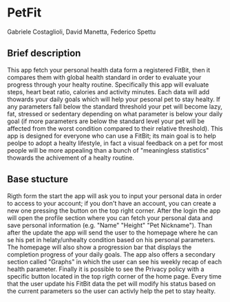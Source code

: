 # PetFit

Gabriele Costaglioli, David Manetta, Federico Spettu

## Brief description

This app fetch your personal health data form a registered FitBit, then it compares them with global health standard in order to evaluate your progress through your healty routine. Specifically this app will evaluate steps, heart beat ratio, calories and activity minutes. Each data will add thowards your daily goals which will help your pesonal pet to stay healty. If any parameters fall below the standard threshold your pet will become lazy, fat, stressed or sedentary depending on what parameter is below your daily goal (if more parameters are below the standard level your pet will be affected from the worst condition compared to their relative threshold). This app is designed for everyone who can use a FitBit; its main goal is to help peolpe to adopt a healty lifestyle, in fact a visual feedback on a pet for most people will be more appealing than a bunch of "meaningless statistics" thowards the achivement of a healty routine. 

##  Base stucture

Rigth form the start the app will ask you to input your personal data in order to access to your account; if you don't have an account, you can create a new one pressing the button on the top right corner. After the login the app will open the profile section where you can fetch your personal data and save personal information (e.g. "Name" "Height" "Pet Nickname"). Than after the update the app will send the user to the homepage where he can se his pet in helaty/unhealty condition based on his personal parameters. The homepage will also show a progression bar that displays the completion progress of your daily goals. The app also offers a secondary section called "Graphs" in which the user can see his weekly recap of each health parameter. Finally it is possible to see the Privacy policy with a specific button located in the top rigth corner of the home page. Every time that the user update his FitBit data the pet will modify his status based on the current parameters so the user can activly help the pet to stay healty.

